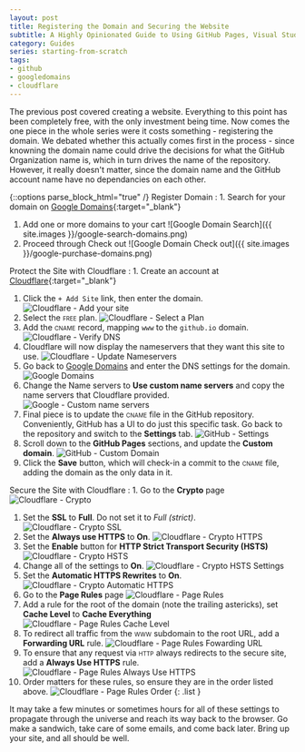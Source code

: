 ```yaml
---
layout: post
title: Registering the Domain and Securing the Website
subtitle: A Highly Opinionated Guide to Using GitHub Pages, Visual Studio Code, Jekyll, Google Domains, and Cloudflare to Create a Basic Secure Website
category: Guides
series: starting-from-scratch
tags:
- github
- googledomains
- cloudflare
---
```


The previous post covered creating a website. Everything to this point has been completely free, with the only investment being time. Now comes the one piece in the whole series were it costs something - registering the domain. We debated whether this actually comes first in the process - since knowning the domain name could drive the decisions for what the GitHub Organization name is, which in turn drives the name of the repository. However, it really doesn't matter, since the domain name and the GitHub account name have no dependancies on each other.


{::options parse_block_html="true" /}
Register Domain
: 1. Search for your domain on [Google Domains](https://domains.google.com/registrar#chp=sp&sp){:target="_blank"}
  1. Add one or more domains to your cart ![Google Domain Search]({{ site.images }}/google-search-domains.png)
  1. Proceed through Check out ![Google Domain Check out]({{ site.images }}/google-purchase-domains.png)

Protect the Site with Cloudflare
: 1. Create an account at [Cloudflare](https://www.cloudflare.com/a/sign-up){:target="_blank"}
  1. Click the ``` + Add Site ``` link, then enter the domain. ![Cloudflare - Add your site]({{site.images}}/cloudflare-add-site.png)
  1. Select the <span style="font-variant: small-caps">free</span> plan. ![Cloudflare - Select a Plan]({{site.images}}/cloudflare-select-plan.png)
  1. Add the <span style="font-variant: small-caps">cname</span> record, mapping ```www``` to the ```github.io``` domain. ![Cloudflare - Verify DNS]({{site.images}}/cloudflare-verify-dns.png)
  1. Cloudflare will now display the nameservers that they want this site to use. ![Cloudflare - Update Nameservers]({{site.images}}/cloudflare-update-nameservers.png)
  1. Go back to [Google Domains](https://domains.google.com/registrar) and enter the DNS settings for the domain. ![Google Domains]({{site.images}}/google-domain-list.png)
  1. Change the Name servers to **Use custom name servers** and copy the name servers that Cloudflare provided. ![Google - Custom name servers]({{site.images}}/google-custom-nameservers.png)
  1. Final piece is to update the <span style="font-variant: small-caps">cname</span> file in the GitHub repository. Conveniently, GitHub has a UI to do just this specific task. Go back to the repository and switch to the **Settings** tab. ![GitHub - Settings]({{site.images}}/github-settings.png)
  1. Scroll down to the **GitHub Pages** sections, and update the **Custom domain**. ![GitHub - Custom Domain]({{site.images}}/github-custom-domain.png)
  1. Click the **Save** button, which will check-in a commit to the <span style="font-variant: small-caps">cname</span> file, adding the domain as the only data in it.

Secure the Site with Cloudflare
: 1. Go to the **Crypto** page ![Cloudflare - Crypto]({{site.images}}/cloudflare-crypto.png)
  1. Set the **SSL** to **Full**. Do not set it to _Full (strict)_. ![Cloudflare - Crypto SSL]({{site.images}}/cloudflare-crypto-ssl.png)
  1. Set the **Always use HTTPS** to **On**. ![Cloudflare - Crypto HTTPS]({{site.images}}/cloudflare-crypto-https.png)
  1. Set the **Enable** button for **HTTP Strict Transport Security (HSTS)** ![Cloudflare - Crypto HSTS]({{site.images}}/cloudflare-crypto-hsts.png)
  1. Change all of the settings to **On**. ![Cloudflare - Crypto HSTS Settings]({{site.images}}/cloudflare-crypto-hsts-settings.png)
  1. Set the **Automatic HTTPS Rewrites** to **On**. ![Cloudflare - Crypto Automatic HTTPS]({{site.images}}/cloudflare-crypto-automatic-https.png)
  1. Go to the **Page Rules** page ![Cloudflare - Page Rules]({{site.images}}/cloudflare-pagerules.png)
  1. Add a rule for the root of the domain (note the trailing astericks), set **Cache Level** to **Cache Everything** ![Cloudflare - Page Rules Cache Level]({{site.images}}/cloudflare-pagerules-cachelevel.png)
  1. To redirect all traffic from the <span style="font-variant: small-caps">www</span> subdomain to the root URL, add a **Forwarding URL** rule. ![Cloudflare - Page Rules Fowarding URL]({{site.images}}/cloudflare-pagerules-forwarding.png)
  1. To ensure that any request via <span style="font-variant: small-caps">http</span> always redirects to the secure site, add a **Always Use HTTPS** rule. ![Cloudflare - Page Rules Always Use HTTPS]({{site.images}}/cloudflare-pagerules-alwaysusehttps.png)
  1. Order matters for these rules, so ensure they are in the order listed above. ![Cloudflare - Page Rules Order]({{site.images}}/cloudflare-pagerules-order.png)
{: .list }

It may take a few minutes or sometimes hours for all of these settings to propagate through the universe and reach its way back to the browser. Go make a sandwich, take care of some emails, and come back later. Bring up your site, and all should be well.